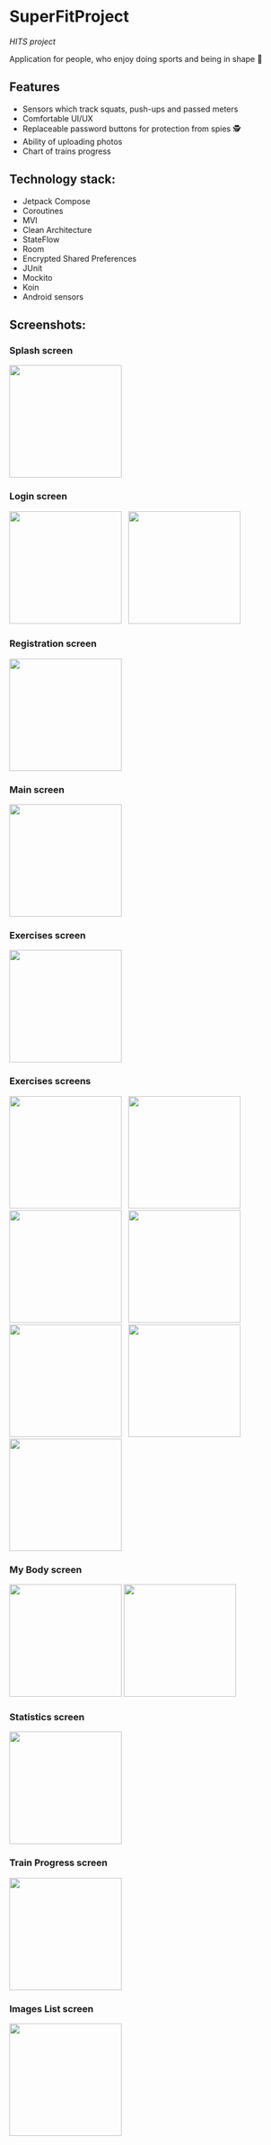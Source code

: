 # SuperFitProject

*HITS project*<br/>

Application for people, who enjoy doing sports and being in shape 🥊<br/>

## Features

- Sensors which track squats, push-ups and passed meters
- Comfortable UI/UX
- Replaceable password buttons for protection from spies 🕵️
- Ability of uploading photos
- Chart of trains progress
  <br/>

## Technology stack:

- Jetpack Compose
- Coroutines
- MVI
- Clean Architecture
- StateFlow
- Room
- Encrypted Shared Preferences
- JUnit
- Mockito
- Koin
- Android sensors

## Screenshots:

<p> 

### Splash screen
<img src= ./readme/splash.png width="200"/> </p>

<p> 

### Login screen
<img src=./readme/authorization_2.png width="200"/>
&nbsp;
<img src=./readme/authorization.png width="200"/> </p>

<p> 

### Registration screen
<img src=./readme/registration.png width="200"/> </p>

<p> 

### Main screen
<img src=./readme/mainscreen.png width="200"/> </p>

<p> 

### Exercises screen
<img src=./readme/exercises.png width="200"/> </p>

<p> 

### Exercises screens
<img src=./readme/push_ups_screen.png width="200"/>
&nbsp;
<img src=./readme/plank_screen.png width="200"/>
&nbsp;
<img src=./readme/running_screen.png width="200"/>
&nbsp;
<img src=./readme/squats_screen.png width="200"/>
&nbsp;
<img src=./readme/crunch_screen.png width="200"/>
&nbsp;
<img src=./readme/unsuccess_screen.png width="200"/>
&nbsp;
<img src=./readme/success_screen.png width="200"/>
</p>

<p>

### My Body screen
<img src=./readme/my_body.png width="200"/>
<img src=./readme/my_body_1.png width="200"/>
</p>

<p>

### Statistics screen
<img src=./readme/statistics.png width="200"/> </p>

<p>

### Train Progress screen
<img src=./readme/train_progress.png width="200"/> </p>

<p>

### Images List screen
<img src=./readme/image_list.png width="200"/> </p>

<p>



